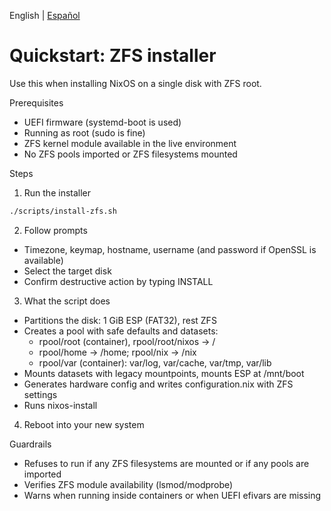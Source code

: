 English | [Español](./quickstart-zfs.es.md)

# Quickstart: ZFS installer

Use this when installing NixOS on a single disk with ZFS root.

Prerequisites
- UEFI firmware (systemd-boot is used)
- Running as root (sudo is fine)
- ZFS kernel module available in the live environment
- No ZFS pools imported or ZFS filesystems mounted

Steps
1) Run the installer
```bash
./scripts/install-zfs.sh
```
2) Follow prompts
- Timezone, keymap, hostname, username (and password if OpenSSL is available)
- Select the target disk
- Confirm destructive action by typing INSTALL
3) What the script does
- Partitions the disk: 1 GiB ESP (FAT32), rest ZFS
- Creates a pool with safe defaults and datasets:
  - rpool/root (container), rpool/root/nixos → /
  - rpool/home → /home; rpool/nix → /nix
  - rpool/var (container): var/log, var/cache, var/tmp, var/lib
- Mounts datasets with legacy mountpoints, mounts ESP at /mnt/boot
- Generates hardware config and writes configuration.nix with ZFS settings
- Runs nixos-install
4) Reboot into your new system

Guardrails
- Refuses to run if any ZFS filesystems are mounted or if any pools are imported
- Verifies ZFS module availability (lsmod/modprobe)
- Warns when running inside containers or when UEFI efivars are missing

